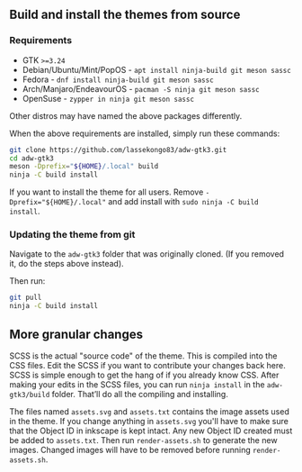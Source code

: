 ## Build and install the themes from source

### Requirements
* GTK `>=3.24`
* Debian/Ubuntu/Mint/PopOS - `apt install ninja-build git meson sassc`
* Fedora - `dnf install ninja-build git meson sassc`
* Arch/Manjaro/EndeavourOS - `pacman -S ninja git meson sassc`
* OpenSuse - `zypper in ninja git meson sassc`

Other distros may have named the above packages differently.

When the above requirements are installed, simply run these commands:
```bash
git clone https://github.com/lassekongo83/adw-gtk3.git
cd adw-gtk3
meson -Dprefix="${HOME}/.local" build
ninja -C build install
```

If you want to install the theme for all users. Remove `-Dprefix="${HOME}/.local"` and add install with `sudo ninja -C build install`.

### Updating the theme from git
Navigate to the `adw-gtk3` folder that was originally cloned. (If you removed it, do the steps above instead).

Then run:
```bash
git pull
ninja -C build install
```

## More granular changes

SCSS is the actual "source code" of the theme. This is compiled into the CSS files. Edit the SCSS if you want to contribute your changes back here. SCSS is simple enough to get the hang of if you already know CSS. After making your edits in the SCSS files, you can run `ninja install` in the `adw-gtk3/build` folder. That’ll do all the compiling and installing.

The files named `assets.svg` and `assets.txt` contains the image assets used in the theme. If you change anything in `assets.svg` you'll have to make sure that the Object ID in inkscape is kept intact. Any new Object ID created must be added to `assets.txt`. Then run `render-assets.sh` to generate the new images. Changed images will have to be removed before running `render-assets.sh`.
